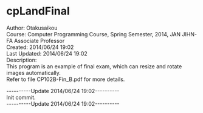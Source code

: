 cpLandFinal
===========
Author: Otakusaikou <br>
Course: Computer Programming Course, Spring Semester, 2014, JAN JIHN-FA Associate Professor <br>
Created: 2014/06/24 19:02 <br>
Last Updated: 2014/06/24 19:02 <br>
Description: <br>
This program is an example of final exam, which can resize and rotate images automatically. <br>
Refer to file CP102B-Fin_B.pdf for more details.<br>

----------Update 2014/06/24 19:02---------- <br>
Init commit. <br>
----------Update 2014/06/24 19:02---------- <br>
